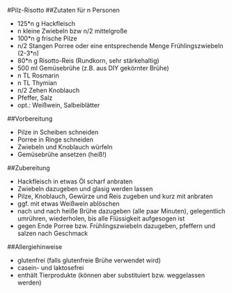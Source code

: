 #Pilz-Risotto##Zutaten für n Personen
- 125*n g Hackfleisch
- n kleine Zwiebeln bzw n/2 mittelgroße
- 100*n g frische Pilze
- n/2 Stangen Porree oder eine entsprechende Menge Frühlingszwiebeln (2-3*n)
- 80*n g Risotto-Reis (Rundkorn, sehr stärkehaltig)
- 500 ml Gemüsebrühe (z.B. aus DIY gekörnter Brühe)
- n TL Rosmarin
- n TL Thymian
- n/2 Zehen Knoblauch
- Pfeffer, Salz
- opt.: Weißwein, Salbeiblätter
##Vorbereitung- Pilze in Scheiben schneiden
- Porree in Ringe schneiden
- Zwiebeln und Knoblauch würfeln
- Gemüsebrühe ansetzen (heiß!)##Zubereitung- Hackfleisch in etwas Öl scharf anbraten
- Zwiebeln dazugeben und glasig werden lassen
- Pilze, Knoblauch, Gewürze und Reis zugeben und kurz mit anbraten
- ggf. mit etwas Weißwein ablöschen
- nach und nach heiße Brühe dazugeben (alle paar Minuten), gelegentlich umrühren, wiederholen, bis alle Flüssigkeit aufgesogen ist
- gegen Ende Porree bzw. Frühlingszwiebeln dazugeben, pfeffern und salzen nach Geschmack

##Allergiehinweise
- glutenfrei (falls glutenfreie Brühe verwendet wird)
- casein- und laktosefrei
- enthält Tierprodukte (können aber substituiert bzw. weggelassen werden)

